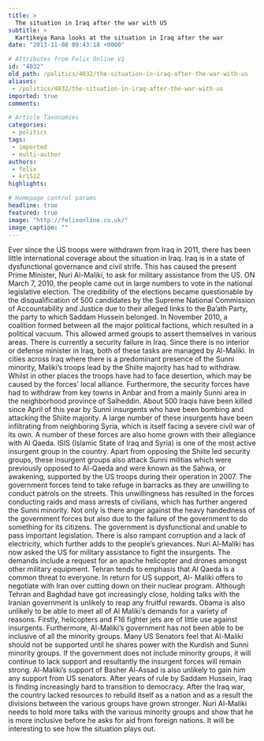 ```yaml
---
title: >
  The situation in Iraq after the war with US
subtitle: >
  Kartikeya Rana looks at the situation in Iraq after the war
date: "2013-11-08 09:43:18 +0000"

# Attributes from Felix Online V1
id: "4032"
old_path: /politics/4032/the-situation-in-iraq-after-the-war-with-us
aliases:
 - /politics/4032/the-situation-in-iraq-after-the-war-with-us
imported: true
comments:

# Article Taxonomies
categories:
 - politics
tags:
 - imported
 - multi-author
authors:
 - felix
 - kr1512
highlights:

# Homepage control params
headline: true
featured: true
image: "http://felixonline.co.uk/"
image_caption: ""
---
```


Ever since the US troops were withdrawn from Iraq in 2011, there has been little international coverage about the situation in Iraq. Iraq is in a state of dysfunctional governance and civil strife. This has caused the present Prime Minister, Nuri Al-Maliki, to ask for military assistance from the US.
 ON March 7, 2010, the people came out in large numbers to vote in the national legislative election. The credibility of the elections became questionable by the disqualification of 500 candidates by the Supreme National Commission of Accountability and Justice due to their alleged links to the Ba’ath Party, the party to which Saddam Hussein belonged. In November 2010, a coalition formed between all the major political factions, which resulted in a political vacuum. This allowed armed groups to assert themselves in various areas.
 There is currently a security failure in Iraq. Since there is no interior or defense minister in Iraq, both of these tasks are managed by Al-Maliki. In cities across Iraq where there is a predominant presence of the Sunni minority, Maliki’s troops lead by the Shiite majority has had to withdraw. Whilst in other places the troops have had to face desertion, which may be caused by the forces’ local alliance. Furthermore, the security forces have had to withdraw from key towns in Anbar and from a mainly Sunni area in the neighborhood province of Salheddin.
 About 500 Iraqis have been killed since April of this year by Sunni insurgents who have been bombing and attacking the Shiite majority. A large number of these insurgents have been infiltrating from neighboring Syria, which is itself facing a severe civil war of its own. A number of these forces are also home grown with their allegiance with Al Qaeda. ISIS (Islamic State of Iraq and Syria) is one of the most active insurgent group in the country. Apart from opposing the Shiite led security groups, these insurgent groups also attack Sunni militias which were previously opposed to Al-Qaeda and were known as the Sahwa, or awakening, supported by the US troops during their operation in 2007.
 The government forces tend to take refuge in barracks as they are unwilling to conduct patrols on the streets. This unwillingness has resulted in the forces conducting raids and mass arrests of civilians, which has further angered the Sunni minority. Not only is there anger against the heavy handedness of the government forces but also due to the failure of the government to do something for its citizens. The government is dysfunctional and unable to pass important legislation. There is also rampant corruption and a lack of electricity, which further adds to the people’s grievances.
 Nuri Al-Maliki has now asked the US for military assistance to fight the insurgents. The demands include a request for an apache helicopter and drones amongst other military equipment. Tehran tends to emphasis that Al Qaeda is a common threat to everyone. In return for US support, Al- Maliki offers to negotiate with Iran over cutting down on their nuclear program. Although Tehran and Baghdad have got increasingly close, holding talks with the Iranian government is unlikely to reap any fruitful rewards.
 Obama is also unlikely to be able to meet all of Al Maliki’s demands for a variety of reasons. Firstly, helicopters and F16 fighter jets are of little use against insurgents. Furthermore, Al-Maliki’s government has not been able to be inclusive of all the minority groups. Many US Senators feel that Al-Maliki should not be supported until he shares power with the Kurdish and Sunni minority groups. If the government does not include minority groups, it will continue to lack support and resultantly the insurgent forces will remain strong. Al-Maliki’s support of Basher Al-Assad is also unlikely to gain him any support from US senators.
 After years of rule by Saddam Hussein, Iraq is finding increasingly hard to transition to democracy. After the Iraq war, the country lacked resources to rebuild itself as a nation and as a result the divisions between the various groups have grown stronger.
 Nuri Al-Maliki needs to hold more talks with the various minority groups and show that he is more inclusive before he asks for aid from foreign nations. It will be interesting to see how the situation plays out.
